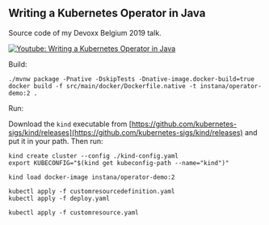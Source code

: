 Writing a Kubernetes Operator in Java
-------------------------------------

Source code of my Devoxx Belgium 2019 talk.

[![Youtube: Writing a Kubernetes Operator in Java](https://img.youtube.com/vi/Q9nuMJ6usFY/0.jpg)](https://www.youtube.com/watch?v=Q9nuMJ6usFY)

Build:

```
./mvnw package -Pnative -DskipTests -Dnative-image.docker-build=true
docker build -f src/main/docker/Dockerfile.native -t instana/operator-demo:2 .
```

Run:

Download the `kind` executable from [https://github.com/kubernetes-sigs/kind/releases](https://github.com/kubernetes-sigs/kind/releases) and put it in your path. Then run:

```
kind create cluster --config ./kind-config.yaml
export KUBECONFIG="$(kind get kubeconfig-path --name="kind")"

kind load docker-image instana/operator-demo:2

kubectl apply -f customresourcedefinition.yaml
kubectl apply -f deploy.yaml

kubectl apply -f customresource.yaml
```
